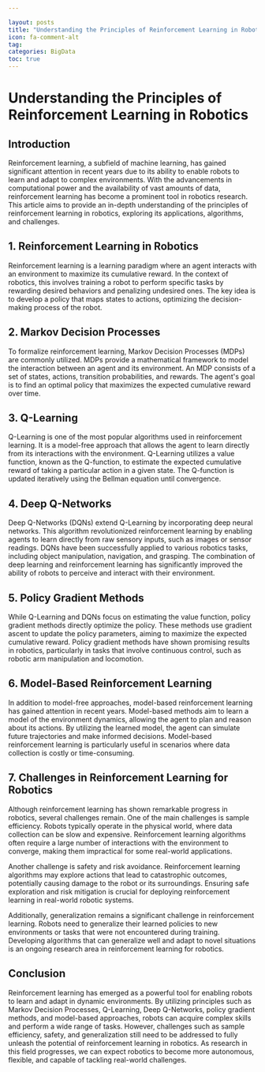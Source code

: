 ```yaml
---

layout: posts
title: "Understanding the Principles of Reinforcement Learning in Robotics"
icon: fa-comment-alt
tag:      
categories: BigData
toc: true
---
```




# Understanding the Principles of Reinforcement Learning in Robotics

## Introduction

Reinforcement learning, a subfield of machine learning, has gained significant attention in recent years due to its ability to enable robots to learn and adapt to complex environments. With the advancements in computational power and the availability of vast amounts of data, reinforcement learning has become a prominent tool in robotics research. This article aims to provide an in-depth understanding of the principles of reinforcement learning in robotics, exploring its applications, algorithms, and challenges.

## 1. Reinforcement Learning in Robotics

Reinforcement learning is a learning paradigm where an agent interacts with an environment to maximize its cumulative reward. In the context of robotics, this involves training a robot to perform specific tasks by rewarding desired behaviors and penalizing undesired ones. The key idea is to develop a policy that maps states to actions, optimizing the decision-making process of the robot.

## 2. Markov Decision Processes

To formalize reinforcement learning, Markov Decision Processes (MDPs) are commonly utilized. MDPs provide a mathematical framework to model the interaction between an agent and its environment. An MDP consists of a set of states, actions, transition probabilities, and rewards. The agent's goal is to find an optimal policy that maximizes the expected cumulative reward over time.

## 3. Q-Learning

Q-Learning is one of the most popular algorithms used in reinforcement learning. It is a model-free approach that allows the agent to learn directly from its interactions with the environment. Q-Learning utilizes a value function, known as the Q-function, to estimate the expected cumulative reward of taking a particular action in a given state. The Q-function is updated iteratively using the Bellman equation until convergence.

## 4. Deep Q-Networks

Deep Q-Networks (DQNs) extend Q-Learning by incorporating deep neural networks. This algorithm revolutionized reinforcement learning by enabling agents to learn directly from raw sensory inputs, such as images or sensor readings. DQNs have been successfully applied to various robotics tasks, including object manipulation, navigation, and grasping. The combination of deep learning and reinforcement learning has significantly improved the ability of robots to perceive and interact with their environment.

## 5. Policy Gradient Methods

While Q-Learning and DQNs focus on estimating the value function, policy gradient methods directly optimize the policy. These methods use gradient ascent to update the policy parameters, aiming to maximize the expected cumulative reward. Policy gradient methods have shown promising results in robotics, particularly in tasks that involve continuous control, such as robotic arm manipulation and locomotion.

## 6. Model-Based Reinforcement Learning

In addition to model-free approaches, model-based reinforcement learning has gained attention in recent years. Model-based methods aim to learn a model of the environment dynamics, allowing the agent to plan and reason about its actions. By utilizing the learned model, the agent can simulate future trajectories and make informed decisions. Model-based reinforcement learning is particularly useful in scenarios where data collection is costly or time-consuming.

## 7. Challenges in Reinforcement Learning for Robotics

Although reinforcement learning has shown remarkable progress in robotics, several challenges remain. One of the main challenges is sample efficiency. Robots typically operate in the physical world, where data collection can be slow and expensive. Reinforcement learning algorithms often require a large number of interactions with the environment to converge, making them impractical for some real-world applications.

Another challenge is safety and risk avoidance. Reinforcement learning algorithms may explore actions that lead to catastrophic outcomes, potentially causing damage to the robot or its surroundings. Ensuring safe exploration and risk mitigation is crucial for deploying reinforcement learning in real-world robotic systems.

Additionally, generalization remains a significant challenge in reinforcement learning. Robots need to generalize their learned policies to new environments or tasks that were not encountered during training. Developing algorithms that can generalize well and adapt to novel situations is an ongoing research area in reinforcement learning for robotics.

## Conclusion

Reinforcement learning has emerged as a powerful tool for enabling robots to learn and adapt in dynamic environments. By utilizing principles such as Markov Decision Processes, Q-Learning, Deep Q-Networks, policy gradient methods, and model-based approaches, robots can acquire complex skills and perform a wide range of tasks. However, challenges such as sample efficiency, safety, and generalization still need to be addressed to fully unleash the potential of reinforcement learning in robotics. As research in this field progresses, we can expect robotics to become more autonomous, flexible, and capable of tackling real-world challenges.
